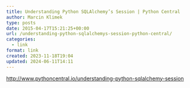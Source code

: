 ```yaml
---
title: Understanding Python SQLAlchemy’s Session | Python Central
author: Marcin Klimek
type: posts
date: 2015-04-17T15:21:25+00:00
url: /understanding-python-sqlalchemys-session-python-central/
categories:
  - link
format: link
created: 2023-11-18T19:04
updated: 2024-06-11T14:11
---
```

<p dir="ltr">
  <a href="http://www.pythoncentral.io/understanding-python-sqlalchemy-session"><a href="http://www.pythoncentral.io/understanding-python-sqlalchemy-session" >http://www.pythoncentral.io/understanding-python-sqlalchemy-session</a></a>
</p>